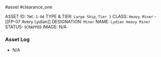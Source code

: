 #asset #clearance_one 

ASSET ID: `TWC-1-06`
TYPE & TIER: `Large Ship`, `Tier 1`
CLASS: `Heavy Miner` - [[FP-07 Avery Lydian]]
DESIGNATION: `Miner`
NAME: `Lydian Heavy Miner`
STATUS: `SCRAPPED`
IMAGE: N/A
### Asset Log
- N/A